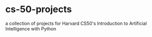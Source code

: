 # cs-50-projects

a collection of projects for Harvard CS50's Introduction to Artificial Intelligence with Python
